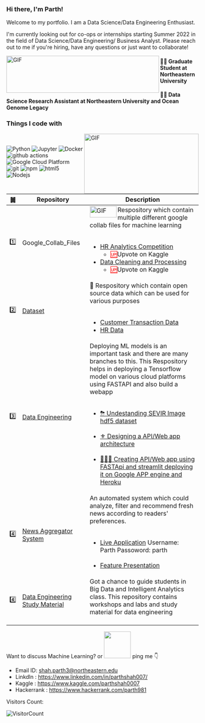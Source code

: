 ### Hi there, I'm Parth!

Welcome to my portfolio. I am a Data Science/Data Engineering Enthusiast.

I'm currently looking out for co-ops or internships starting Summer 2022 in the field of Data Science/Data Engineering/ Business Analyst.
Please reach out to me if you're hiring, have any questions or just want to collaborate!

<img align="left" alt="GIF" src="https://github.com/shahparth0007/shahparth0007/blob/main/maxresdefault.jpg" width="400" height="97" />

#### 👨‍🎓 Graduate Student at Northeastern University

#### 🧑‍💻 Data Science Research Assistant at Northeastern University and Ocean Genome Legacy


<h3>Things I code with</h3> <img align="right" alt="GIF" src="https://camo.githubusercontent.com/1c599fd918f649ead173975ee0cb6ce72c47d2765e2813f608f7282a74407e26/68747470733a2f2f6d656469612e67697068792e636f6d2f6d656469612f38333648694a633770677a7938694e58436e2f67697068792e676966" width="300" height="157" /><br>

<p>
  <img alt="Python" src="https://img.shields.io/badge/-Python-46a2f1?style=flat-square&logo=python&logoColor=white" />
  <img alt="Jupyter" src="https://img.shields.io/badge/-Python-46a2f1?style=flat-square&logo=jupyter&logoColor=white" />
  <img alt="Docker" src="https://img.shields.io/badge/-Docker-46a2f1?style=flat-square&logo=docker&logoColor=white" />
  <img alt="github actions" src="https://img.shields.io/badge/-Github_Actions-2088FF?style=flat-square&logo=github-actions&logoColor=white" />
  <img alt="Google Cloud Platform" src="https://img.shields.io/badge/-Google_Cloud_Platform-1a73e8?style=flat-square&logo=google-cloud&logoColor=white" />
  <img alt="git" src="https://img.shields.io/badge/-Git-F05032?style=flat-square&logo=git&logoColor=white" />
  <img alt="npm" src="https://img.shields.io/badge/-NPM-CB3837?style=flat-square&logo=npm&logoColor=white" />
  <img alt="html5" src="https://img.shields.io/badge/-HTML5-E34F26?style=flat-square&logo=html5&logoColor=white" />
  <img alt="Nodejs" src="https://img.shields.io/badge/-Nodejs-43853d?style=flat-square&logo=Node.js&logoColor=white" />
</p>



|䷛| Repository| Description|
|---|---|---|
|1️⃣|Google_Collab_Files| <img align="left" alt="GIF" src="https://github.com/shahparth0007/shahparth0007/blob/main/googlecollab.png" width="70" height="30" /> Respository which contain multiple different google collab files for machine learning <br><br> <ul><li>[HR Analytics Competition](https://github.com/shahparth0007/Google_Collab_Files/blob/main/HRAnalytics.ipynb)<ul><li><a href = "https://www.kaggle.com/parthshah0007/analytics-vidya-hr-analytics-ipynb" target="_blank" style="color:red;"/>🆙</a>Upvote on Kaggle</li></ul> </li><li>[Data Cleaning and Processing](https://github.com/shahparth0007/Google_Collab_Files/blob/main/ML_Data_Cleaning_Feature_Selection.ipynb)<ul><li><a href = "https://www.kaggle.com/parthshah0007/basic-data-analysis" target="_blank" style="color:red;"/>🆙</a>Upvote on Kaggle </li></ul></li></ul> |
|2️⃣|[Dataset](https://github.com/shahparth0007/Datasets)| 💽  Respository which contain open source data which can be used for various purposes <br><br> <ul><li>[Customer Transaction Data](https://github.com/shahparth0007/Datasets/blob/main/DIWALI_2017_CUSTOMER_DATA_small.csv) </li><li>[HR Data](https://github.com/shahparth0007/Datasets/blob/main/Test_HR_Analytics.csv)</li></ul> |
|3️⃣|[Data Engineering](https://github.com/BigDataArchitecture)| Deploying ML models is an important task and there are many branches to this. This Respository helps in deploying a Tensorflow model on various cloud platforms using FASTAPI and also build a webapp <br><br> <ul><li>[⛈ Undestanding SEVIR Image hdf5 dataset](https://github.com/BigDataArchitecture/Assignment1) </li><br> <li>[⚜️ Designing a API/Web app architecture](https://github.com/BigDataArchitecture/Assignment2) </li><br> <li>[👨🏾‍💻 Creating API/Web app using FASTApi and streamlit deploying it on Google APP engine and Heroku](https://github.com/BigDataArchitecture/Assignment3-4.1) </li> |
 |4️⃣|[News Aggregator System](https://github.com/BigDataArchitecture/FinalProject)| An automated system which could analyze, filter and recommend fresh news according to readers' preferences. <br><br><ul><li>[Live Application](https://share.streamlit.io/shahparth0007/finalprojectstreamlit/main/Pages/streamlit.py) Username: Parth Passoword: parth </li><br><li>[Feature Presentation](https://docs.google.com/presentation/d/1yN3BY39aH6dPyoDo_71GwboyNewaBl_YKw2iuTmHwtI/edit?usp=sharing) </li> |
|4️⃣|[Data Engineering Study Material](https://github.com/shahparth0007/Big-Data-Systems-Intelligence-Analytics-Labs-Summer-2022)| Got a chance to guide students in Big Data and Intelligent Analytics class. This repository contains workshops and labs and study material for data engineering <br><br>  |


Want to discuss Machine Learning? or <img src="https://github.com/shahparth0007/shahparth0007/blob/main/friends.png" width="70px"> ping me 👇
- Email ID: shah.parth3@northeastern.edu
- Linkdln : https://www.linkedin.com/in/parthshah007/
- Kaggle : https://www.kaggle.com/parthshah0007
- Hackerrank : https://www.hackerrank.com/parth981



Visitors Count: 

![VisitorCount](https://profile-counter.glitch.me/{shahparth0007}/count.svg)

